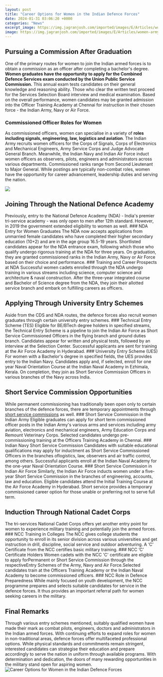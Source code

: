 ```yaml
---
layout: post
title: "Career Options for Women in the Indian Defence Forces"
date: 2024-01-31 03:06:20 +0000
categories: "News"
excerpt_image: https://img.jagranjosh.com/imported/images/E/Articles/women-army.jpg
image: https://img.jagranjosh.com/imported/images/E/Articles/women-army.jpg
---
```


## Pursuing a Commission After Graduation
One of the primary routes for women to join the Indian armed forces is to obtain a commission as an officer after completing a bachelor's degree. **Women graduates have the opportunity to apply for the Combined Defence Services exam conducted by the Union Public Service Commission.** This annual exam tests candidates on their general knowledge and reasoning ability. Those who clear the written test proceed for the Services Selection Board interview and medical examination. Based on the overall performance, women candidates may be granted admission into the Officer Training Academy at Chennai for instruction in their chosen force - the Indian Army, Navy or Air Force. 
### Commissioned Officer Roles for Women
As commissioned officers, women can specialise in a variety of **roles including signals, engineering, law, logistics and aviation**. The Indian Army recruits women officers for the Corps of Signals, Corps of Electronics and Mechanical Engineers, Army Service Corps and Judge Advocate General Branch. Meanwhile, the Indian Navy and Indian Air Force induct women officers as observers, pilots, engineers and administrators across various departments. Commissioned ranks range from Second Lieutenant to Major General. While postings are typically non-combat roles, women have the opportunity for career advancement, leadership duties and serving the nation.

![](https://ssb.chanakyacollege.in/wp-content/uploads/2020/10/army00.jpg)
## Joining Through the National Defence Academy 
Previously, entry to the National Defence Academy (NDA) - India's premier tri-service academy - was only open to men after 12th standard. However, in 2019 the government extended eligibility to women as well. ### NDA Entry for Women Graduates The NDA now accepts applications from unmarried female candidates who have completed their higher secondary education (10+2) and are in the age group 16.5-19 years. Shortlisted candidates appear for the NDA entrance exam, following which those who qualify undergo rigorous training at the NDA for three years. On graduation, they are granted commissioned ranks in the Indian Army, Navy or Air Force based on their choice and performance. ### Training and Career Prospects at NDA Successful women cadets enrolled through the NDA undergo training in various streams including science, computer science and architecture & naval construction. After the three-year integrated course and Bachelor of Science degree from the NDA, they join their allotted service branch and embark on fulfilling careers as officers.
## Applying Through University Entry Schemes
Aside from the CDS and NDA routes, the defence forces also recruit women graduates through certain university entry schemes. ### Technical Entry Scheme (TES) Eligible for BE/BTech degree holders in specified streams, the Technical Entry Scheme is a pipeline to join the Indian Air Force as Short Service Commissioned Officers in the flying branch and ground duties branch. Candidates appear for written and physical tests, followed by an interview at the Selection Center. Successful applicants are sent for training at the Air Force Academy in Hyderabad. ### University Entry Scheme (UES) For women with a Bachelor's degree in specified fields, the UES provides entry to the Indian Navy. Candidates apply and, if selected, enroll for one year Naval Orientation Course at the Indian Naval Academy in Ezhimala, Kerala. On completion, they join as Short Service Commission Officers in various branches of the Navy across India. 
## Short Service Commission Opportunities
While permanent commissioning has traditionally been open only to certain branches of the defence forces, there are temporary appointments through [short service commissions](https://yt.io.vn/collection/aggarwal) as well. ### Short Service Commission in the Indian Army Eligible graduates can apply for short term commissioned officer posts in the Indian Army's various arms and services including army aviation, electronics and mechanical engineers, Army Education Corps and Remount Veterinary Corps. Selected candidates undergo pre-commissioning training at the Officers Training Academy in Chennai. ### Indian Navy Short Service Commission Candidates with suitable educational qualifications may apply for inductment as Short Service Commissioned Officers in the branches oflogistics, law, observers and air traffic control, among others. Successful applicants enroll at the Indian Naval Academy for the one-year Naval Orientation Course. ### Short Service Commission in Indian Air Force Similarly, the Indian Air Force inducts women under a five-year Short Service Commission in the branches of engineering, accounts, law and education. Eligible candidates attend the Initial Training Course at the Air Force Academy in Hyderabad. Short service provides a temporary commissioned career option for those unable or preferring not to serve full term.
## Induction Through National Cadet Corps 
The tri-services National Cadet Corps offers yet another entry point for women to experience military training and potentially join the armed forces. ### NCC Training in Colleges The NCC gives college students the opportunity to enroll in its senior division across various universities and get instruction in drill, discipline, social service and outdoor adventuring. A ‘C’ Certificate from the NCC certifies basic military training. ### NCC ‘C’ Certificate Holders Women cadets with the NCC 'C' certificate are eligible to apply forPermanent or Short Service Commission through the respectiveEntry Schemes of the Army, Navy and Air Force.Selected candidates train at the Officers Training Academy or the Indian Naval Academy to become commissioned officers. ### NCC Role in Defence Preparedness While mainly focused on youth development, the NCC programme prepares and selects suitable candidates for service in the defence forces. It thus provides an important referral path for women seeking careers in the military.
## Final Remarks
Through various entry schemes mentioned, suitably qualified women have made their mark as combat pilots, engineers, doctors and administrators in the Indian armed forces. With continuing efforts to expand roles for women in non-traditional areas, defence forces offer multifaceted professional options. While physical standards and commitments remain stringent, interested candidates can strategise their education and prepare accordingly to serve the nation in uniform through available programs. With determination and dedication, the doors of many rewarding opportunities in the military stand open for aspiring women.
![Career Options for Women in the Indian Defence Forces](https://img.jagranjosh.com/imported/images/E/Articles/women-army.jpg)
